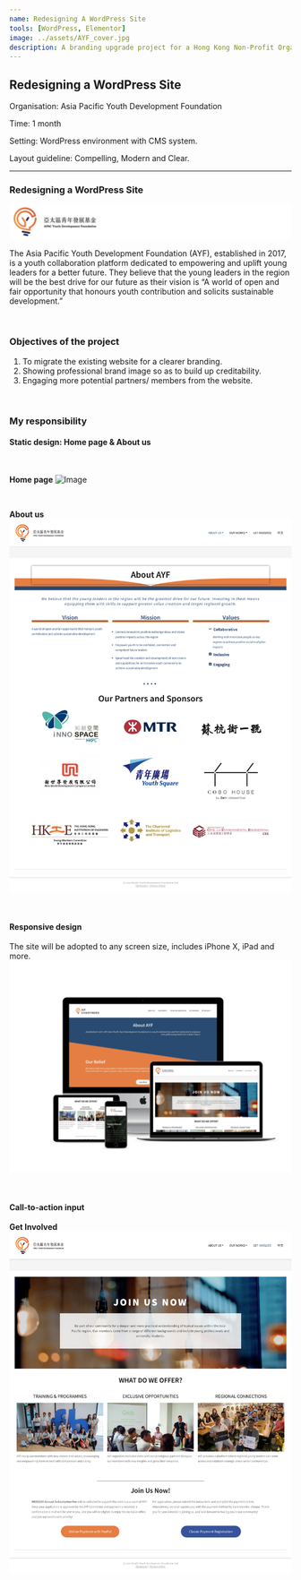 ```yaml
---
name: Redesigning A WordPress Site
tools: [WordPress, Elementor]
image: ../assets/AYF_cover.jpg
description: A branding upgrade project for a Hong Kong Non-Profit Organisation.
---
```


## Redesigning a WordPress Site
Organisation: Asia Pacific Youth Development Foundation

Time: 1 month

Setting: WordPress environment with CMS system.

Layout guideline: Compelling, Modern and Clear.

******

### Redesigning a WordPress Site
![Logo](../assets/AYF_logo.png )

The Asia Pacific Youth Development Foundation (AYF), established in 2017, is a youth collaboration platform dedicated to empowering and uplift young leaders for a better future. They believe that the young leaders in the region will be the best drive for our future as their vision is “A world of open and fair opportunity that honours youth contribution and solicits sustainable development.”

<br/>

### Objectives of the project
1.	To migrate the existing website for a clearer branding.
2.	Showing professional brand image so as to build up creditability.
3.	Engaging more potential partners/ members from the website.

<br/>

### My responsibility

#### Static design: Home page & About us
<br/>

**Home page**
![Image](../assets/AYF_home.png )

<br/>

**About us**  
![Image](../assets/AYF_about.png )

<br/>

#### Responsive design
The site will be adopted to any screen size, includes iPhone X, iPad and more.
![Image](../assets/AYF_Multi.jpg )

<br/>

#### Call-to-action input
**Get Involved**
![Image](../assets/AYF_get.png )
